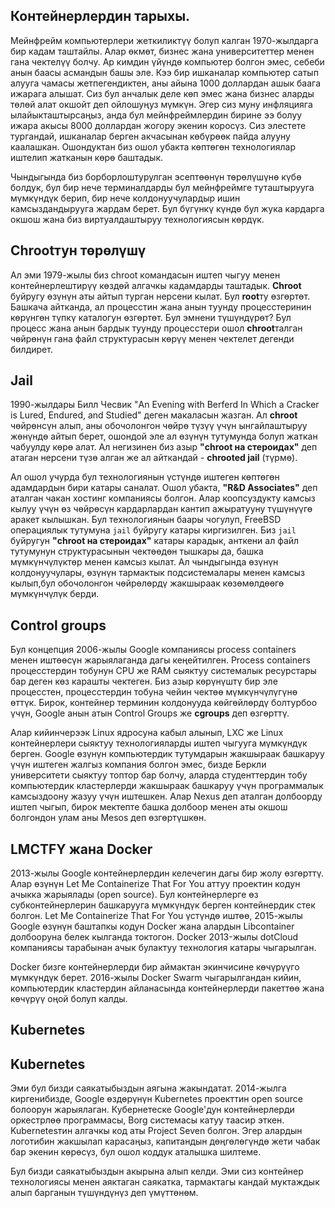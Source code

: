 ## Контейнерлердин тарыхы.

Мейнфрейм компьютерлери жеткиликтүү болуп калган 1970-жылдарга бир кадам таштайлы. Алар өкмөт, бизнес жана
университеттер менен гана чектелүү болчу. Ар кимдин үйүндө компьютер болгон эмес, себеби анын баасы асмандын башы эле. Кээ бир ишканалар компьютер сатып алууга чамасы жетпегендиктен, аны айына 1000 доллардан ашык баага ижарага алышат. Сиз бул
анчалык деле көп эмес жана бизнес аларды төлөй алат окшойт деп ойлошуңуз мүмкүн. Эгер сиз муну инфляцияга
ылайыкташтырсаңыз, анда бул мейнфреймлердин бирине ээ болуу ижара акысы 8000 доллардан жогору экенин коросүз. Сиз
элестете тургандай, ишканалар берген акчасынан көбүрөөк пайда алууну каалашкан. Ошондуктан биз ошол убакта көптөгөн технологиялар иштелип жатканын көрө баштадык.

Чындыгында биз борборлоштурулган эсептөөнүн төрөлүшүнө күбө болдук, бул бир нече терминалдарды бул мейнфреймге туташтырууга мүмкүндүк берип, бир нече колдонуучулардыр ишин камсыздандырууга жардам берет. Бул бүгүнкү күндө бул жука кардарга окшош жана биз виртуалдаштыруу технологиясын көрдүк.

## **Chroot**тун төрөлүшү

Ал эми 1979-жылы биз chroot командасын иштеп чыгуу менен контейнерлештирүү көздөй алгачкы кадамдарды таштадык. **Chroot**
буйругу өзүнүн аты айтып турган нерсени кылат. Бул **root**ту өзгөртөт. Башкача айтканда, ал процесстин жана анын туунду процесстеринин көрүнгөн түпкү каталогун өзгөртөт. Бул эмнени түшүндүрөт? Бул процесс жана анын бардык туунду процесстери ошол **chroot**талган чөйрөнүн гана файл структурасын көрүү менен чектелет дегенди билдирет.

## Jail

1990-жылдары Билл Чесвик "An Evening with Berferd In Which a Cracker is Lured, Endured, and Studied" деген макаласын
жазган. Ал **chroot** чөйрөнcүн алып, аны обочолонгон чөйрө түзүү үчүн ынгайлаштыруу жөнүндө айтып
берет, ошондой эле ал өзүнүн тутумунда болуп жаткан чабуулду көрө алат. Ал негизинен биз азыр
**"chroot на стероидах"** деп атаган нерсени түзө алган же ал айткандай - **chrooted jail** (түрмө).

Ал ошол учурда бул технологиянын үстүндө иштеген көптөгөн адамдардын бири катары саналат. Ошол убакта, **"R&D Associates"** деп аталган чакан хостинг компаниясы болгон. Алар коопсуздукту камсыз кылуу үчүн өз чөйрөсүн кардарлардан кантип ажыратууну
түшүнүүгө аракет кылышкан. Бул технологиянын баары чогулуп, FreeBSD операциялык тутумуна `jail` буйругу катары
киргизилген. Биз `jail` буйругун **"chroot на стероидах"** катары карадык, анткени ал файл тутумунун структурасынын
чектөөдөн тышкары да, башка мүмкүнчүлүктөр менен камсыз кылат. Ал чындыгында өзүнүн колдонуучулары, өзүнүн тармактык подсистемалары менен камсыз кылып,бул обочолонгон чөйрөлөрдү жакшыраак көзөмөлдөөгө мүмкүнчүлүк берди.

## Control groups

Бул концепция 2006-жылы Google компаниясы process containers менен иштөөсүн жарыялаганда дагы кеңейтилген. Process containers
процесстердин тобунун CPU же RAM сыяктуу системалык ресурстары бар деген көз карашты чектеген. Биз азыр көрүнүштү бир
эле процесстен, процесстердин тобуна чейин чектөө мүмкүнчүлүгүнө өттүк. Бирок, контейнер терминин колдонууда
көйгөйлөрдү болтурбоо үчүн, Google анын атын Control Groups же **cgroups** деп өзгөрттү.

Алар кийинчерээк Linux ядросуна кабыл алынып, LXC же Linux контейнерлери сыяктуу технологияларды иштеп чыгууга
мүмкүндүк берген. Google өзүнүн компьютердик тутумдарын жакшыраак башкаруу үчүн иштеген жалгыз компания болгон эмес,
бизде Беркли университети сыяктуу топтор бар болчу, аларда студенттердин тобу компьютердик кластерлерди жакшыраак
башкаруу үчүн программалык камсыздоону жазуу үчүн иштешкен. Алар Nexus деп аталган долбоорду
иштеп чыгып, бирок мектепте башка долбоор менен аты окшош болгондон улам аны Mesos деп өзгөртүшкөн.

## LMCTFY жана Docker

2013-жылы Google контейнерлердин келечегин дагы бир жолу өзгөрттү. Алар өзүнүн Let Me Containerize That For You аттуу проектин кодун ачыкка жарыялады (open source). Бул контейнерлерге өз субконтейнерлерин башкарууга мүмкүндүк берген контейнердик стек болгон. Let Me Containerize That For You үстүндө иштөө, 2015-жылы Google өзүнүн баштапкы кодун Docker жана алардын Libcontainer долбооруна белек кылганда токтогон. Docker 2013-жылы dotCloud компаниясы тарабынан ачык булактуу технология катары чыгарылган.

Docker бизге контейнерлерди бир аймактан экинчисине көчүрүүго мүмкүндүк берет. 2016-жылы Docker Swarm чыгарылгандан
кийин, компьютердик кластердин айланасында контейнерлерди пакеттөө жана көчүрүү оңой болуп калды.

## Kubernetes

## Kubernetes

Эми бул бизди саякатыбыздын аягына жакындатат. 2014-жылга киргенибизде, Google өздөрүнүн Kubernetes проекттин open source
болоорун жарыялаган. Кубернетеске Google'дун контейнерлерди оркестрлөө программасы, Borg системасы катуу таасир эткен.
Kubernetesтин алгачкы код аты Project Seven болгон. Эгер алардын логотибин жакшылап карасаңыз, капитандын дөңгөлөгүндө жети чабак бар экенин көрөсүз, бул ошол коддук аталышка шилтеме.

Бул бизди саякатыбыздын акырына алып келди. Эми сиз контейнер технологиясы менен аяктаган саякатка, тармактагы кандай муктаждык алып барганын түшүндүнүз деп үмүттөнөм.

